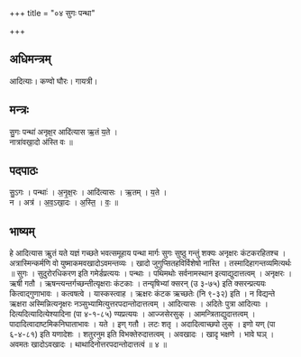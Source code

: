 +++
title = "०४ सुगः पन्था"

+++
## अधिमन्त्रम्
आदित्याः। कण्वो घौरः। गायत्री।

## मन्त्रः
सु॒गः पन्था॑ अनृक्ष॒र आदि॑त्यास ऋ॒तं य॒ते ।  
नात्रा॑वखा॒दो अ॑स्ति वः ॥

## पदपाठः
सु॒ऽगः । पन्थाः॑ । अ॒नृ॒क्ष॒रः । आदि॑त्यासः । ऋ॒तम् । य॒ते ।  
न । अत्र॑ । अ॒व॒ऽखा॒दः । अ॒स्ति॒ । वः॒ ॥

## भाष्यम्
हे आदित्यास ऋुतं यते यज्ञं गच्छते भवत्समूहाय पन्था मार्गः सुगः सुष्ठु गन्तुं शक्यः अनृक्षरः कंटकरहितश्च । अत्रास्मिन्कर्मणि वो युष्माकमवखादोऽवमन्तव्यः । खादो जुगुप्सितहविर्विशेषो नास्ति । तस्मादिहागन्तव्यमित्यर्थः ॥ सुगः । सुदुरोरधिकरण इति गमेर्डप्रत्ययः । पन्थाः । पथिमथोः सर्वनामस्थान इत्याद्युदात्तत्वम् । अनृक्षरः । ऋषी गतौ । ऋषन्त्यन्तर्गच्छन्तीत्यृक्षराः कंटकाः । तन्यृषिभ्यां क्सरन् (उ ३-७५) इति क्सरन्प्रत्ययः कित्वाद्गुणाभावः । कत्वषत्वे । यास्कस्त्वाह । ऋक्षरः कंटक ऋच्छतेः (नि ९-३२) इति । न विद्यन्ते ऋक्षरा अस्मिन्नित्यनृक्षरः नञ्सुभ्यामित्युत्तरपदान्तोदात्तत्वम् । आदित्यासः । अदितेः पुत्रा आदित्याः । दित्यदित्यादित्येश्यादिना (पा ४-१-८५) ण्यप्रत्ययः । आज्जसेरसुक् । आमन्त्रिताद्युदात्तत्वम् । पादादित्वादाष्टमिकनिघाताभावः । यते । इण् गतौ । लटः शतृ । अदादित्वाच्छपो लुक् । इणो यण् (पा ६-४-८१) इति यणादेशः । शतुरनुम इति विभक्तेरुदात्तत्वम् । अवखादः । खादृ भक्षणे । भावे घञ् । अवमतः खादोऽवखादः । थाथादिनोत्तरपदान्तोदात्तत्वं ॥ ४ ॥